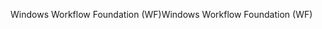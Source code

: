 <span data-ttu-id="533b5-101">Windows Workflow Foundation (WF)</span><span class="sxs-lookup"><span data-stu-id="533b5-101">Windows Workflow Foundation (WF)</span></span>